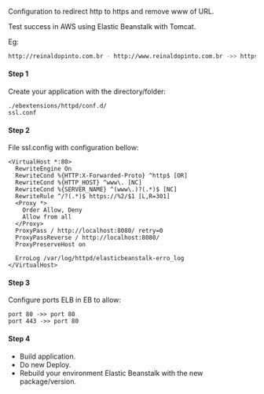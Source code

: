 
Configuration to redirect http to https and remove www of URL.

Test success in AWS using Elastic Beanstalk with Tomcat.

Eg:
```bash
http://reinaldopinto.com.br - http://www.reinaldopinto.com.br ->> https://reinaldopinto.com.br
```

#### Step 1
Create your application with the directory/folder:
```
./ebextensions/httpd/conf.d/
ssl.conf
```

#### Step 2
File ssl.config with configuration bellow:
```
<VirtualHost *:80>
  RewriteEngine On
  RewriteCond %{HTTP:X-Forwarded-Proto} ^http$ [OR]
  RewriteCond %{HTTP_HOST} ^www\. [NC]
  RewriteCond %{SERVER_NAME} ^(www\.)?(.*)$ [NC]
  RewriteRule ^/?(.*)$ https://%2/$1 [L,R=301]
  <Proxy *>
    Order Allow, Deny
    Allow from all
  </Proxy>
  ProxyPass / http://localhost:8080/ retry=0
  ProxyPassReverse / http://localhost:8080/
  ProxyPreserveHost on
  
  ErroLog /var/log/httpd/elasticbeanstalk-erro_log
</VirtualHost>
```

#### Step 3
Configure ports ELB in EB to allow:
```
port 80 ->> port 80
port 443 ->> port 80
```

#### Step 4
- Build application.
- Do new Deploy.
- Rebuild your environment Elastic Beanstalk with the new package/version.

